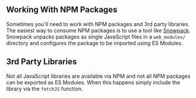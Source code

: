 ## Working With NPM Packages

Sometimes you'll need to work with NPM packages and 3rd party libraries. The easiest way to consume NPM packages is to use a tool like [Snowpack](https://www.snowpack.dev/). Snowpack unpacks packages as single JavaScript files in a `web_modules/` directory and configures the package to be imported using ES Modules.

## 3rd Party Libraries

Not all JavaScript libraries are available via NPM and not all NPM packages can be exported as ES Modules. When this happens simply include the library via the `fetchJS` function.

